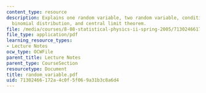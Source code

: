 ```yaml
---
content_type: resource
description: Explains one random variable, two random variable, conditional randomness,
  binomial distribution, and central limit theorem.
file: /media/courses/8-08-statistical-physics-ii-spring-2005/71302466172a4c0f5f069a31b3c8a6d4_random_variable.pdf
file_type: application/pdf
learning_resource_types:
- Lecture Notes
ocw_type: OCWFile
parent_title: Lecture Notes
parent_type: CourseSection
resourcetype: Document
title: random_variable.pdf
uid: 71302466-172a-4c0f-5f06-9a31b3c8a6d4
---
```

